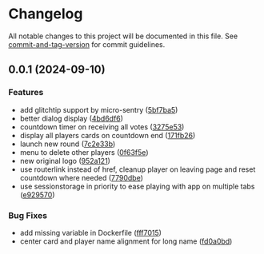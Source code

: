 # Changelog

All notable changes to this project will be documented in this file. See [commit-and-tag-version](https://github.com/absolute-version/commit-and-tag-version) for commit guidelines.

## 0.0.1 (2024-09-10)


### Features

* add glitchtip support by micro-sentry ([5bf7ba5](https://gitlab.biru.sh/biru/dev/poker-planner-lite/commit/5bf7ba5859bd22235c25bc75feff5069f21eb937))
* better dialog display ([4bd6df6](https://gitlab.biru.sh/biru/dev/poker-planner-lite/commit/4bd6df684c7ff0779e95601317b451849215df5e))
* countdown timer on receiving all votes ([3275e53](https://gitlab.biru.sh/biru/dev/poker-planner-lite/commit/3275e532cf3105a797cdee9bf157e3d29f770b3e))
* display all players cards on countdown end ([171fb26](https://gitlab.biru.sh/biru/dev/poker-planner-lite/commit/171fb26cc1656f2d11e3b2e6c30c1b8fca7a3b66))
* launch new round ([7c2e33b](https://gitlab.biru.sh/biru/dev/poker-planner-lite/commit/7c2e33b80f1a519aebdf10ca786974f57060ae8c))
* menu to delete other players ([0f63f5e](https://gitlab.biru.sh/biru/dev/poker-planner-lite/commit/0f63f5eef7f215e123417aaf35b320a9355f7e06))
* new original logo ([952a121](https://gitlab.biru.sh/biru/dev/poker-planner-lite/commit/952a12156df1220c73e4c1cf61915b482f0d83ff))
* use routerlink instead of href, cleanup player on leaving page and reset countdown where needed ([7790dbe](https://gitlab.biru.sh/biru/dev/poker-planner-lite/commit/7790dbe09134aeee8efc70af6b42f182dd31a676))
* use sessionstorage in priority to ease playing with app on multiple tabs ([e929570](https://gitlab.biru.sh/biru/dev/poker-planner-lite/commit/e929570d8f4e816f9b92c4681528b5429340b547))


### Bug Fixes

* add missing variable in Dockerfile ([fff7015](https://gitlab.biru.sh/biru/dev/poker-planner-lite/commit/fff7015d9b5896f89ab767fea3efe9d86fa6fe7c))
* center card and player name alignment for long name ([fd0a0bd](https://gitlab.biru.sh/biru/dev/poker-planner-lite/commit/fd0a0bdcb8aa3e93575acf9b6fa2359d4e8437a3))
